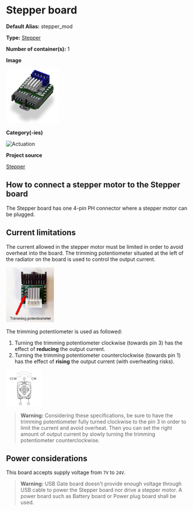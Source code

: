 # Stepper board
<div class="cust_sheet" markdown="1">
<p class="cust_sheet-title" markdown="1"><strong>Default Alias:</strong> stepper_mod</p>
<p class="cust_sheet-title" markdown="1"><strong>Type:</strong> <a href="../../high/containers_list/stepper.md">Stepper</a></p>
<p class="cust_sheet-title" markdown="1"><strong>Number of container(s):</strong> 1</p>
<p class="cust_sheet-title" markdown="1"><strong>Image</strong></p>
<p class="cust_indent" markdown="1"><img height="150" src="../../../_assets/img/stepper-container.png"></p>
<p class="cust_sheet-title" markdown="1"><strong>Category(-ies)</strong></p>
<p class="cust_indent" markdown="1">
<img height="50" src="../../../_assets/img/sticker-actuation.png" title="Actuation">
</p>
<p class="cust_sheet-title" markdown="1"><strong>Project source </strong></p>
<a class="github-button" data-size="large" aria-label="Star Luos-io/Luos on GitHub" href="https://github.com/Luos-io/Examples/tree/master/Projects/Stepper" target="_blank">Stepper</a>
</div>

## How to connect a stepper motor to the Stepper board
The Stepper board has one 4-pin PH connector where a stepper motor can be plugged.

## Current limitations
The current allowed in the stepper motor must be limited in order to avoid overheat into the board. The trimming potentiometer situated at the left of the radiator on the board is used to control the output current.

<img height="150" src="../../../_assets/img/steppermotor-potar.jpg" title="Stepper motor" />


The trimming potentiometer is used as followed:

1. Turning the trimming potentiometer clockwise (towards pin 3) has the effect of **reducing** the output current.
2. Turning the trimming potentiometer counterclockwise (towards pin 1) has the effect of **rising** the output current (with overheating risks).

<img height="100" src="../../../_assets/img/potentiometer-stepper-motor.png" title="Potentiometer Stepper motor" />

> **Warning:** Considering these specifications, be sure to have the trimming potentiometer fully turned clockwise to the pin 3 in order to limit the current and avoid overheat. Then you can set the right amount of output current by slowly turning the trimming potentiometer counterclockwise.



## Power considerations
This board accepts supply voltage from `7V` to `24V`.

> **Warning:** USB Gate board doesn't provide enough voltage through USB cable to power the Stepper board nor drive a stepper motor. A power board such as Battery board or Power plug board shall be used.
